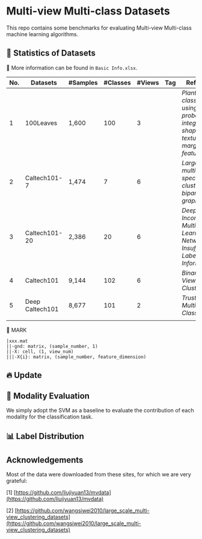 # Multi-view Multi-class Datasets
This repo contains some benchmarks for evaluating Multi-view Multi-class machine learning algorithms.

## 📄 Statistics of Datasets
📢 More information can be found in ``Basic Info.xlsx``.

|No. | Datasets |#Samples | #Classes | #Views| Tag | Reference |
|----|----|----|----|----|----|----|
|1|100Leaves|1,600|100|3|  | _Plant leaf classification using probabilistic integration of shape, texture and margin features_ |
|2|Caltech101-7|1,474|7|6|  | _Large-scale multi-view spectral clustering via bipartite graph_ |
|3|Caltech101-20|2,386|20|6|  | _Deep Incomplete Multi-View Learning Network with Insufficient Label Information_ |
|4|Caltech101|9,144|102|6|  | _Binary Multi-View Clustering_ |
|5|Deep Caltech101|8,677|101|2|  | _Trusted Multi-View Classification_ |
||  |  |  |  |  |  |

📌 MARK
```
|xxx.mat
||-gnd: matrix, (sample_number, 1)
||-X: cell, (1, view_num)
|||-X{i}: matrix, (sample_number, feature_dimension)
```




## 🔥 Update



## 🌋 Modality Evaluation
We simply adopt the SVM as a baseline to evaluate the contribution of each modality for the classification task.






## 📊 Label Distribution



## Acknowledgements
Most of the data were downloaded from these sites, for which we are very grateful:

[1] [https://github.com/liujiyuan13/mvdata](https://github.com/liujiyuan13/mvdata)

[2] [https://github.com/wangsiwei2010/large_scale_multi-view_clustering_datasets](https://github.com/wangsiwei2010/large_scale_multi-view_clustering_datasets)




